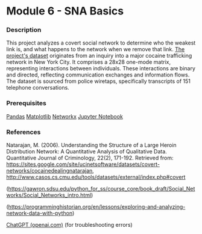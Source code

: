 # Module 6 - SNA Basics 

### Description

This project analyzes a covert social network to determine who the weakest link is, and what happens to the network when we remove that link. 
[The project's dataset](http://www.casos.cs.cmu.edu/tools/datasets/external/index.php#covert) originates from an inquiry into a major cocaine trafficking network in New York City. It comprises a 28x28 one-mode matrix, representing interactions between individuals. 
These interactions are binary and directed, reflecting communication exchanges and information flows. The dataset is sourced from police wiretaps, specifically transcripts of 151 telephone conversations.


### Prerequisites 

[Pandas](https://pandas.pydata.org/)
[Matplotlib](https://matplotlib.org/stable/api/pyplot_summary.html)
[Networkx](https://networkx.org/)
[Jupyter Notebook](https://python.land/data-science/jupyter-notebook)


### References


Natarajan, M. (2006). Understanding the Structure of a Large Heroin Distribution Network: A Quantitative Analysis of Qualitative Data. Quantitative Journal of Criminology, 22(2), 171-192. Retrieved from: https://sites.google.com/site/ucinetsoftware/datasets/covert-networks/cocainedealingnatarajan, http://www.casos.cs.cmu.edu/tools/datasets/external/index.php#covert

(https://gawron.sdsu.edu/python_for_ss/course_core/book_draft/Social_Networks/Social_Networks_intro.html)

(https://programminghistorian.org/en/lessons/exploring-and-analyzing-network-data-with-python)

[ChatGPT (openai.com)](https://chat.openai.com/) (for troubleshooting errors)


